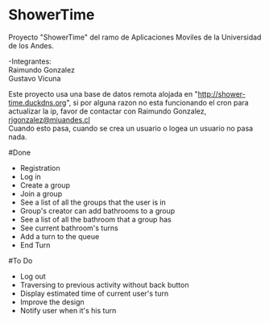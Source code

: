 # ShowerTime
Proyecto "ShowerTime" del ramo de Aplicaciones Moviles de la Universidad de los Andes.

-Integrantes:
<br>
Raimundo Gonzalez
<br>
Gustavo Vicuna

Este proyecto usa una base de datos remota alojada en "http://shower-time.duckdns.org", si por alguna razon
no esta funcionando el cron para actualizar la ip, favor de contactar con Raimundo Gonzalez, rjgonzalez@miuandes.cl
<br>
Cuando esto pasa, cuando se crea un usuario o logea un usuario no pasa nada.

#Done
<ul>
  <li>Registration</li>
  <li>Log in</li>
  <li>Create a group</li>
  <li>Join a group</li>
  <li>See a list of all the groups that the user is in</li>
  <li>Group's creator can add bathrooms to a group</li>
  <li>See a list of all the bathroom that a group has</li>
  <li>See current bathroom's turns</li>
  <li>Add a turn to the queue</li>
  <li>End Turn</li>
</ul>
#To Do
<ul>
    <li>Log out</li>
    <li>Traversing to previous activity without back button</li>
    <li>Display estimated time of current user's turn</li>
    <li>Improve the design</li>
    <li>Notify user when it's his turn</li>
</ul>